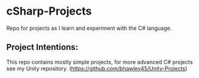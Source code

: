# cSharp-Projects
 Repo for projects as I learn and experiment with the C# language.
 
## Project Intentions:
  This repo contains mostly simple projects, for more advanced C# projects see my Unity repository.
  (https://github.com/bhawley45/Unity-Projects)
